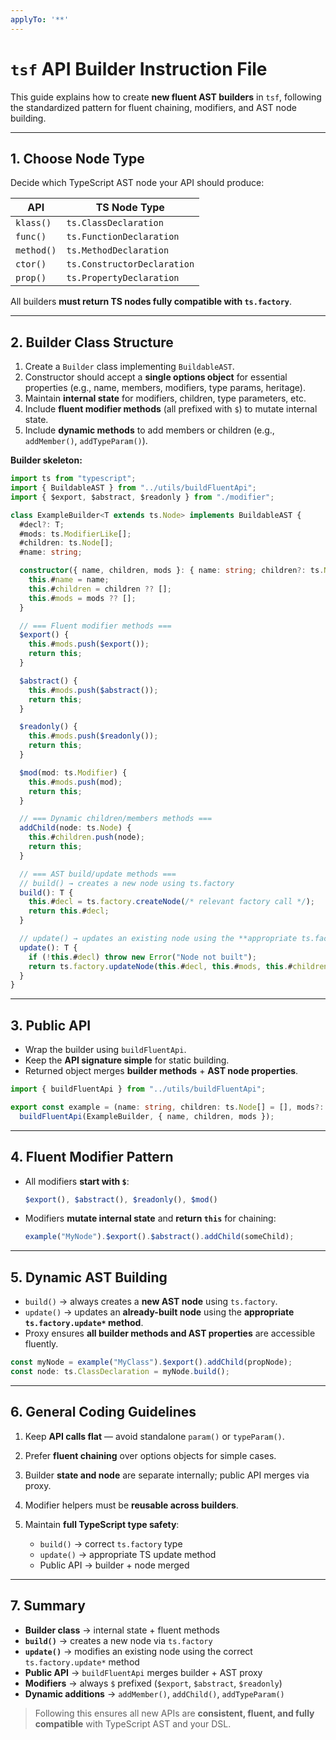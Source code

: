 ```yaml
---
applyTo: '**'
---
```


# **`tsf` API Builder Instruction File**

This guide explains how to create **new fluent AST builders** in `tsf`, following the standardized pattern for fluent chaining, modifiers, and AST node building.

---

## **1. Choose Node Type**

Decide which TypeScript AST node your API should produce:

| API        | TS Node Type                |
| ---------- | --------------------------- |
| `klass()`  | `ts.ClassDeclaration`       |
| `func()`   | `ts.FunctionDeclaration`    |
| `method()` | `ts.MethodDeclaration`      |
| `ctor()`   | `ts.ConstructorDeclaration` |
| `prop()`   | `ts.PropertyDeclaration`    |

All builders **must return TS nodes fully compatible with `ts.factory`**.

---

## **2. Builder Class Structure**

1. Create a `Builder` class implementing `BuildableAST`.
2. Constructor should accept a **single options object** for essential properties (e.g., name, members, modifiers, type params, heritage).
3. Maintain **internal state** for modifiers, children, type parameters, etc.
4. Include **fluent modifier methods** (all prefixed with `$`) to mutate internal state.
5. Include **dynamic methods** to add members or children (e.g., `addMember()`, `addTypeParam()`).

**Builder skeleton:**

```ts
import ts from "typescript";
import { BuildableAST } from "../utils/buildFluentApi";
import { $export, $abstract, $readonly } from "./modifier";

class ExampleBuilder<T extends ts.Node> implements BuildableAST {
  #decl?: T;
  #mods: ts.ModifierLike[];
  #children: ts.Node[];
  #name: string;

  constructor({ name, children, mods }: { name: string; children?: ts.Node[]; mods?: ts.ModifierLike[] }) {
    this.#name = name;
    this.#children = children ?? [];
    this.#mods = mods ?? [];
  }

  // === Fluent modifier methods ===
  $export() {
    this.#mods.push($export());
    return this;
  }

  $abstract() {
    this.#mods.push($abstract());
    return this;
  }

  $readonly() {
    this.#mods.push($readonly());
    return this;
  }

  $mod(mod: ts.Modifier) {
    this.#mods.push(mod);
    return this;
  }

  // === Dynamic children/members methods ===
  addChild(node: ts.Node) {
    this.#children.push(node);
    return this;
  }

  // === AST build/update methods ===
  // build() → creates a new node using ts.factory
  build(): T {
    this.#decl = ts.factory.createNode(/* relevant factory call */);
    return this.#decl;
  }

  // update() → updates an existing node using the **appropriate ts.factory update method**
  update(): T {
    if (!this.#decl) throw new Error("Node not built");
    return ts.factory.updateNode(this.#decl, this.#mods, this.#children);
  }
}
```

---

## **3. Public API**

* Wrap the builder using `buildFluentApi`.
* Keep the **API signature simple** for static building.
* Returned object merges **builder methods** + **AST node properties**.

```ts
import { buildFluentApi } from "../utils/buildFluentApi";

export const example = (name: string, children: ts.Node[] = [], mods?: ts.ModifierLike[]) =>
  buildFluentApi(ExampleBuilder, { name, children, mods });
```

---

## **4. Fluent Modifier Pattern**

* All modifiers **start with `$`**:

  ```ts
  $export(), $abstract(), $readonly(), $mod()
  ```
* Modifiers **mutate internal state** and **return `this`** for chaining:

  ```ts
  example("MyNode").$export().$abstract().addChild(someChild);
  ```

---

## **5. Dynamic AST Building**

* `build()` → always creates a **new AST node** using `ts.factory`.
* `update()` → updates an **already-built node** using the **appropriate `ts.factory.update*` method**.
* Proxy ensures **all builder methods and AST properties** are accessible fluently.

```ts
const myNode = example("MyClass").$export().addChild(propNode);
const node: ts.ClassDeclaration = myNode.build();
```

---

## **6. General Coding Guidelines**

1. Keep **API calls flat** — avoid standalone `param()` or `typeParam()`.
2. Prefer **fluent chaining** over options objects for simple cases.
3. Builder **state and node** are separate internally; public API merges via proxy.
4. Modifier helpers must be **reusable across builders**.
5. Maintain **full TypeScript type safety**:

   * `build()` → correct `ts.factory` type
   * `update()` → appropriate TS update method
   * Public API → builder + node merged

---

## **7. Summary**

* **Builder class** → internal state + fluent methods
* **`build()`** → creates a new node via `ts.factory`
* **`update()`** → modifies an existing node using the correct `ts.factory.update*` method
* **Public API** → `buildFluentApi` merges builder + AST proxy
* **Modifiers** → always `$` prefixed (`$export`, `$abstract`, `$readonly`)
* **Dynamic additions** → `addMember()`, `addChild()`, `addTypeParam()`

> Following this ensures all new APIs are **consistent, fluent, and fully compatible** with TypeScript AST and your DSL.
